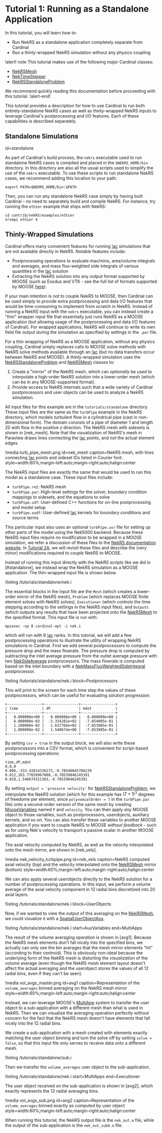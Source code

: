 # Tutorial 1: Running as a Standalone Application

In this tutorial, you will learn how to:

- Run NekRS as a standalone application completely separate from Cardinal
- Run a thinly-wrapped NekRS simulation without any physics coupling

!alert! note
This tutorial makes use of the following major Cardinal classes:

- [NekRSMesh](/mesh/NekRSMesh.md)
- [NekTimeStepper](/timesteppers/NekTimeStepper.md)
- [NekRSStandaloneProblem](/problems/NekRSStandaloneProblem.md)

We recommend quickly reading this documentation before proceeding
with this tutorial.
!alert-end!

This tutorial provides a description for how to use Cardinal to run both
entirely-standalone NekRS cases as well as thinly-wrapped NekRS inputs to
leverage Cardinal's postprocessing and I/O features. Each of these capabilities
is described separately.

## Standalone Simulations
  id=standalone

As part of Cardinal's build process, the `nekrs` executable used to run standalone
NekRS cases is compiled and placed in the `$NEKRS_HOME/bin` directory. In this directory
are also all the usual scripts used to simplify the use of the `nekrs` executable.
To use these scripts to run standalone NekRS cases,
we recommend adding this location to your path:

```
export PATH=$NEKRS_HOME/bin:$PATH
```

Then, you can run any standalone NekRS case simply by having built Cardinal -
no need to separately build and compile NekRS. For instance, try running the
`ethier` example that ships with NekRS:

```
cd contrib/nekRS/examples/ethier
nrsmpi ethier 4
```

## Thinly-Wrapped Simulations

Cardinal offers many convenient features for running [!ac](CFD) simulations that
are not available directly in NekRS. Notable features include:

- Postprocessing operations to evaluate max/mins, area/volume integrals and averages,
  and mass flux-weighted side integrals of various quantities in the [!ac](CFD) solution
- Extracting the NekRS solution into any output format supported by MOOSE (such as
  Exodus and VTK - see the full list of formats supported by MOOSE
  [here](https://mooseframework.inl.gov/syntax/Outputs/index.html)).

If your main intention is *not* to couple NekRS to MOOSE, then Cardinal can be used
simply to provide extra postprocessing and data I/O features that would be
time-consuming to implement from scratch in NekRS. Instead of running a NekRS input
with the `nekrs` executable, you can instead
create a "thin" wrapper input file that essentially just runs NekRS as a MOOSE
application (but allowing usage of the postprocessing and data I/O features of Cardinal).
For wrapped applications, NekRS will continue to write its own field file output
during the simulation as specified by settings in the `.par` file.

For a thin wrapping of NekRS as a MOOSE application, without any physics coupling,
Cardinal simply replaces calls to MOOSE solve methods with NekRS solve methods available
through an [!ac](API) (but no data transfers occur between NekRS and MOOSE). A
thinly-wrapped simulation uses the [NekRSStandaloneProblem](/problems/NekRSStandaloneProblem.md)
and [NekRSMesh](/mesh/NekRSMesh.md) classes to:

1. Create a "mirror" of the NekRS mesh, which can *optionally* be used to interpolate
   a high-order NekRS solution into a lower-order mesh (which can be in any MOOSE-supported format).
2. Provide access to NekRS internals such that a wide variety of Cardinal
   postprocessors and user objects can be used to analyze a NekRS simulation.

All input files for this example are in the `tutorials/standalone` directory. These input
files are the same as the `turbPipe` example in the NekRS directory, which models
turbulent flow in a cylindrical pipe (cast in non-dimensional form). The domain consists
of a pipe of diameter 1 and length 20 with flow in the positive $z$ direction. The
NekRS mesh with sidesets is shown in [nek_mesh]. Note that the visualization of NekRS's
mesh in Paraview draws lines connecting the [!ac](GLL) points, and *not* the actual
element edges.

!media turb_pipe_mesh.png
  id=nek_mesh
  caption=NekRS mesh, with lines connecting [!ac](GLL) points and sideset IDs listed in Courier font.
  style=width:60%;margin-left:auto;margin-right:auto;halign:center

The NekRS input files are exactly the same that would be used to run this model
as a standalone case. These input files include:

- `turbPipe.re2`: NekRS mesh
- `turbPipe.par`: High-level settings for the solver, boundary condition mappings
   to sidesets, and the equations to solve
- `turbPipe.udf`: User-defined C++ functions for on-line postprocessing and model setup
- `turbPipe.oudf`: User-defined [!ac](OCCA) kernels for boundary conditions and source terms

This particular input also uses an optional `turbPipe.usr` file for setting up
other parts of the model using the Nek5000 backend. Because these NekRS input files
require no modification to be wrapped in a MOOSE simulation, we refer a discussion
of these files to the [NekRS documentation website](https://nekrsdoc.readthedocs.io/en/latest/input_files.html).
In [Tutorial 2A](cht1.md), we will revisit these files and describe the (very minor)
modifications required to *couple* NekRS to MOOSE.

Instead of running this input directly with the NekRS scripts like we did
in [#standalone], we instead wrap the NekRS simulation as a MOOSE application.
The thin-wrapped input file is shown below.

!listing /tutorials/standalone/nek.i

The essential blocks in the input file are the `Mesh` (which creates a lower-order mirror
of the NekRS mesh), `Problem` (which replaces MOOSE finite element solves with
NekRS solves), `Executioner` (which controls the time stepping according to the settings
in the NekRS input files), and `Outputs` (which outputs any results that have been
projected onto the [NekRSMesh](/mesh/NekRSMesh.md) to the specified format.
This input file is run with:

```
mpiexec -np 8 cardinal-opt -i nek.i
```

which will run with 8 [!ac](MPI) ranks.
In this tutorial, we will add a few postprocessing operations to illustrate
the utility of wrapping NekRS simulations in Cardinal. First we add several
postprocessors to compute the pressure drop and the mass flowrate. The pressure
drop is computed by subtracting the inlet average pressure from the outlet
average pressure with two [NekSideAverage](/postprocessors/NekSideAverage.md)
postprocessors. The mass flowrate is computed based on the inlet boundary
with a [NekMassFluxWeightedSideIntegral](/postprocessors/NekMassFluxWeightedSideIntegral.md)
postprocessor.

!listing /tutorials/standalone/nek.i
  block=Postprocessors

This will print to the screen for each time step the values of these postprocessors,
which can be useful for evaluating solution progression:

```
+----------------+----------------+----------------+
| time           | dP             | mdot           |
+----------------+----------------+----------------+
|   0.000000e+00 |   0.000000e+00 |   0.000000e+00 |
|   6.000000e-03 |  -3.334281e+02 |  -7.854005e-01 |
|   1.200000e-02 |   1.637766e+02 |  -7.853985e-01 |
|   1.800000e-02 |   1.540674e+00 |  -7.853985e-01 |
+----------------+----------------+----------------+
```

By setting `csv = true` in the output block, we will also write these postprocessors
into a CSV format, which is convenient for script-based postprocessing operations:

```
time,dP,mdot
0,0,0
0.006,-333.42814336273,-0.78540045786239
0.012,163.77659967808,-0.78539846245391
0.018,1.540674311383,-0.78539846245391
```

By setting `output = 'pressure velocity'` for [NekRSStandaloneProblem](/problems/NekRSStandaloneProblem.md),
we interpolate the NekRS solution (which for this example has $(7+1)^3$ degrees of
freedome per element, since `polynomialOrder = 7` in the `turbPipe.par` file)
onto a second-order version of the same mesh by creating
[MooseVariables](https://mooseframework.inl.gov/source/variables/MooseVariable.html)
named `P` and `velocity`. You can then apply *any* MOOSE object to those
variables, such as postprocessors, userobjects, auxiliary kernels, and so on.
You can also transfer these variables to another MOOSE application
if you want to couple NekRS to MOOSE *without feedback* - such as for using
Nek's velocity to transport a passive scalar in another MOOSE application.

The axial velocity computed by NekRS, as well as the velocity interpolated onto
the mesh mirror, are shown in [nek_vels].

!media nek_velocity_turbpipe.png
  id=nek_vels
  caption=NekRS computed axial velocity (top) and the velocity interpolated onto the [NekRSMesh](/mesh/NekRSMesh.md) mirror (bottom)
  style=width:60%;margin-left:auto;margin-right:auto;halign:center

We can also apply several userobjects directly to the NekRS solution for a
number of postprocessing operations. In this input, we perform a volume average
of the axial velocity component in 12 radial bins discretized into 20 axial layers.

!listing /tutorials/standalone/nek.i
  block=UserObjects

Now, if we wanted to view the output of this averaging on the
[NekRSMesh](/mesh/NekRSMesh.md), we could visualize it with a
[SpatialUserObjectAux](https://mooseframework.inl.gov/source/auxkernels/SpatialUserObjectAux.html).

!listing /tutorials/standalone/nek.i
  start=AuxVariables
  end=MultiApps

The result of the volume averaging operation is shown in [avg1].
Because the NekRS mesh elements don't fall nicely into the specified bins,
we actually can only see the bin averages that the mesh mirror elements "hit"
(according to their centroid). This is obviously non-ideal because the underlying
form of the NekRS mesh is distorting the *visualization* of the volume average
(even though the NekRS mesh element layout doesn't affect the actual averaging
and the userobject stores the values of all 12 radial bins, even if they can't
be seen).

!media vol_avgs_master.png
  id=avg1
  caption=Representation of the `volume_averages` binned averaging on the NekRS mesh mirror
  style=width:60%;margin-left:auto;margin-right:auto;halign:center

Instead, we can
leverage MOOSE's [MultiApp](https://mooseframework.inl.gov/syntax/MultiApps/index.html)
system to transfer the user object to a sub-application with a different mesh
than what is used in NekRS. Then we can visualize the averaging operation
perfectly without concern for the fact that the NekRS mesh doesn't have elements
that fall nicely into the 12 radial bins.

We create a sub-application with a mesh created with elements exactly matching
the user object binning and turn the solve off by setting `solve = false`, so that
this input file only serves to receive data onto a different mesh.

!listing /tutorials/standalone/sub.i

Then we transfer the `volume_averages` user object to the sub-application.

!listing /tutorials/standalone/nek.i
  start=MultiApps
  end=Executioner

The user object received on the sub-application is shown in [avg2],
which exactly represents the 12 radial averaging bins.

!media vol_avgs_sub.png
  id=avg2
  caption=Representation of the `volume_averages` binned exactly as computed by user object
  style=width:60%;margin-left:auto;margin-right:auto;halign:center

When running this tutorial, the NekRS output file is the `nek_out.e` file,
while the output of the sub-application is the `nek_out_sub0.e` file.

